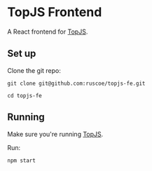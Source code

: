 # TopJS Frontend

A React frontend for [TopJS](https://github.com/ruscoe/topjs).

## Set up

Clone the git repo:

`git clone git@github.com:ruscoe/topjs-fe.git`

`cd topjs-fe`

## Running

Make sure you're running [TopJS](https://github.com/ruscoe/topjs).

Run:

`npm start`
